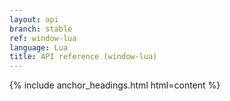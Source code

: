 ```yaml
---
layout: api
branch: stable
ref: window-lua
language: Lua
title: API reference (window-lua)
---
```

{% include anchor_headings.html html=content %}